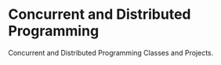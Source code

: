 # Concurrent and Distributed Programming

Concurrent and Distributed Programming Classes and Projects.
